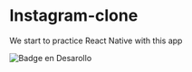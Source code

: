 # Instagram-clone
We start to practice React Native with this app


![Badge en Desarollo](https://img.shields.io/badge/STATUS-EN%20DESAROLLO-green)
